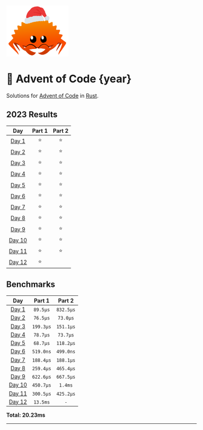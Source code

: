 <img src="./.assets/christmas_ferris.png" width="164">

# 🎄 Advent of Code {year}

Solutions for [Advent of Code](https://adventofcode.com/) in [Rust](https://www.rust-lang.org/).

<!--- advent_readme_stars table --->
## 2023 Results

| Day | Part 1 | Part 2 |
| :---: | :---: | :---: |
| [Day 1](https://adventofcode.com/2023/day/1) | ⭐ | ⭐ |
| [Day 2](https://adventofcode.com/2023/day/2) | ⭐ | ⭐ |
| [Day 3](https://adventofcode.com/2023/day/3) | ⭐ | ⭐ |
| [Day 4](https://adventofcode.com/2023/day/4) | ⭐ | ⭐ |
| [Day 5](https://adventofcode.com/2023/day/5) | ⭐ | ⭐ |
| [Day 6](https://adventofcode.com/2023/day/6) | ⭐ | ⭐ |
| [Day 7](https://adventofcode.com/2023/day/7) | ⭐ | ⭐ |
| [Day 8](https://adventofcode.com/2023/day/8) | ⭐ | ⭐ |
| [Day 9](https://adventofcode.com/2023/day/9) | ⭐ | ⭐ |
| [Day 10](https://adventofcode.com/2023/day/10) | ⭐ | ⭐ |
| [Day 11](https://adventofcode.com/2023/day/11) | ⭐ | ⭐ |
| [Day 12](https://adventofcode.com/2023/day/12) | ⭐ |   |
<!--- advent_readme_stars table --->

<!--- benchmarking table --->
## Benchmarks

| Day | Part 1 | Part 2 |
| :---: | :---: | :---:  |
| [Day 1](./src/bin/01.rs) | `89.5µs` | `832.5µs` |
| [Day 2](./src/bin/02.rs) | `76.5µs` | `73.0µs` |
| [Day 3](./src/bin/03.rs) | `199.3µs` | `151.1µs` |
| [Day 4](./src/bin/04.rs) | `78.7µs` | `73.7µs` |
| [Day 5](./src/bin/05.rs) | `68.7µs` | `118.2µs` |
| [Day 6](./src/bin/06.rs) | `519.0ns` | `499.0ns` |
| [Day 7](./src/bin/07.rs) | `188.4µs` | `188.1µs` |
| [Day 8](./src/bin/08.rs) | `259.4µs` | `465.4µs` |
| [Day 9](./src/bin/09.rs) | `622.6µs` | `667.5µs` |
| [Day 10](./src/bin/10.rs) | `450.7µs` | `1.4ms` |
| [Day 11](./src/bin/11.rs) | `300.5µs` | `425.2µs` |
| [Day 12](./src/bin/12.rs) | `13.5ms` | `-` |

**Total: 20.23ms**
<!--- benchmarking table --->

---
